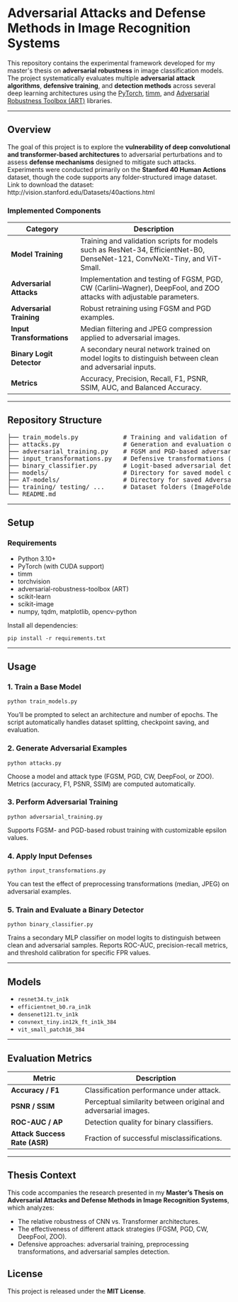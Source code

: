 <h1>Adversarial Attacks and Defense Methods in Image Recognition Systems</h1>

<p>
This repository contains the experimental framework developed for my master's thesis on
<strong>adversarial robustness</strong> in image classification models.
The project systematically evaluates multiple <strong>adversarial attack algorithms</strong>,
<strong>defensive training</strong>, and <strong>detection methods</strong> across several deep learning architectures
using the <a href="https://pytorch.org/">PyTorch</a>,
<a href="https://huggingface.co/docs/timm/">timm</a>,
and <a href="https://github.com/Trusted-AI/adversarial-robustness-toolbox">Adversarial Robustness Toolbox (ART)</a> libraries.
</p>

<hr>

<h2>Overview</h2>

<p>
The goal of this project is to explore the <strong>vulnerability of deep convolutional and transformer-based architectures</strong>
to adversarial perturbations and to assess <strong>defense mechanisms</strong> designed to mitigate such attacks.
Experiments were conducted primarily on the <strong>Stanford 40 Human Actions</strong> dataset,
though the code supports any folder-structured image dataset. Link to download the dataset: http://vision.stanford.edu/Datasets/40actions.html
</p>

<h3>Implemented Components</h3>

<table>
  <thead>
    <tr><th>Category</th><th>Description</th></tr>
  </thead>
  <tbody>
    <tr><td><strong>Model Training</strong></td><td>Training and validation scripts for models such as ResNet-34, EfficientNet-B0, DenseNet-121, ConvNeXt-Tiny, and ViT-Small.</td></tr>
    <tr><td><strong>Adversarial Attacks</strong></td><td>Implementation and testing of FGSM, PGD, CW (Carlini–Wagner), DeepFool, and ZOO attacks with adjustable parameters.</td></tr>
    <tr><td><strong>Adversarial Training</strong></td><td>Robust retraining using FGSM and PGD examples.</td></tr>
    <tr><td><strong>Input Transformations</strong></td><td>Median filtering and JPEG compression applied to adversarial images.</td></tr>
    <tr><td><strong>Binary Logit Detector</strong></td><td>A secondary neural network trained on model logits to distinguish between clean and adversarial inputs.</td></tr>
    <tr><td><strong>Metrics</strong></td><td>Accuracy, Precision, Recall, F1, PSNR, SSIM, AUC, and Balanced Accuracy.</td></tr>
  </tbody>
</table>

<hr>

<h2>Repository Structure</h2>

<pre>
├── train_models.py            # Training and validation of base models
├── attacks.py                 # Generation and evaluation of adversarial examples
├── adversarial_training.py    # FGSM and PGD-based adversarial training
├── input_transformations.py   # Defensive transformations (median, JPEG)
├── binary_classifier.py       # Logit-based adversarial detection model
├── models/                    # Directory for saved model checkpoints
├── AT-models/                 # Directory for saved Adversarial Training models
├── training/ testing/ ...     # Dataset folders (ImageFolder structure)
└── README.md
</pre>

<hr>

<h2>Setup</h2>

<h3>Requirements</h3>
<ul>
  <li>Python 3.10+</li>
  <li>PyTorch (with CUDA support)</li>
  <li>timm</li>
  <li>torchvision</li>
  <li>adversarial-robustness-toolbox (ART)</li>
  <li>scikit-learn</li>
  <li>scikit-image</li>
  <li>numpy, tqdm, matplotlib, opencv-python</li>
</ul>

<p>Install all dependencies:</p>

<pre><code>pip install -r requirements.txt</code></pre>

<hr>

<h2>Usage</h2>

<h3>1. Train a Base Model</h3>
<pre><code>python train_models.py</code></pre>
<p>You’ll be prompted to select an architecture and number of epochs.
The script automatically handles dataset splitting, checkpoint saving, and evaluation.</p>

<h3>2. Generate Adversarial Examples</h3>
<pre><code>python attacks.py</code></pre>
<p>Choose a model and attack type (FGSM, PGD, CW, DeepFool, or ZOO).
Metrics (accuracy, F1, PSNR, SSIM) are computed automatically.</p>

<h3>3. Perform Adversarial Training</h3>
<pre><code>python adversarial_training.py</code></pre>
<p>Supports FGSM- and PGD-based robust training with customizable epsilon values.</p>

<h3>4. Apply Input Defenses</h3>
<pre><code>python input_transformations.py</code></pre>
<p>You can test the effect of preprocessing transformations (median, JPEG) on adversarial examples.</p>

<h3>5. Train and Evaluate a Binary Detector</h3>
<pre><code>python binary_classifier.py</code></pre>
<p>
Trains a secondary MLP classifier on model logits to distinguish between clean and adversarial samples.
Reports ROC-AUC, precision-recall metrics, and threshold calibration for specific FPR values.
</p>

<hr>

<h2>Models</h2>

<ul>
  <li><code>resnet34.tv_in1k</code></li>
  <li><code>efficientnet_b0.ra_in1k</code></li>
  <li><code>densenet121.tv_in1k</code></li>
  <li><code>convnext_tiny.in12k_ft_in1k_384</code></li>
  <li><code>vit_small_patch16_384</code></li>
</ul>

<hr>

<h2>Evaluation Metrics</h2>

<table>
  <thead>
    <tr><th>Metric</th><th>Description</th></tr>
  </thead>
  <tbody>
    <tr><td><strong>Accuracy / F1</strong></td><td>Classification performance under attack.</td></tr>
    <tr><td><strong>PSNR / SSIM</strong></td><td>Perceptual similarity between original and adversarial images.</td></tr>
    <tr><td><strong>ROC-AUC / AP</strong></td><td>Detection quality for binary classifiers.</td></tr>
    <tr><td><strong>Attack Success Rate (ASR)</strong></td><td>Fraction of successful misclassifications.</td></tr>
  </tbody>
</table>

<hr>

<h2>Thesis Context</h2>

<p>
This code accompanies the research presented in my
<strong>Master’s Thesis on Adversarial Attacks and Defense Methods in Image Recognition Systems</strong>,
which analyzes:
</p>
<ul>
  <li>The relative robustness of CNN vs. Transformer architectures.</li>
  <li>The effectiveness of different attack strategies (FGSM, PGD, CW, DeepFool, ZOO).</li>
  <li>Defensive approaches: adversarial training, preprocessing transformations, and adversarial samples detection.</li>
</ul>

<h2>License</h2>

<p>This project is released under the <strong>MIT License</strong>.</p>
